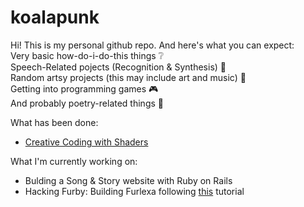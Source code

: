 # koalapunk

Hi! 
This is my personal github repo. And here's what you can expect:  
Very basic how-do-i-do-this things ❔  
Speech-Related pojects (Recognition & Synthesis) 👄  
Random artsy projects (this may include art and music) 🎨  
Getting into programming games 🎮  
And probably poetry-related things 📖  
  
What has been done:  
* [Creative Coding with Shaders](https://github.com/koalapunk/creativecoding-grid)

What I'm currently working on:  
* Bulding a Song & Story website with Ruby on Rails  
* Hacking Furby: Building Furlexa following [this](https://www.raspberrypi.com/news/raspberry-pi-furby-furlexa-voice-assistant/) tutorial
